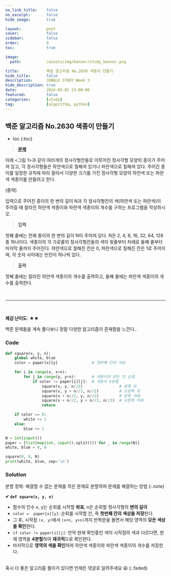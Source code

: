 ```yaml
---
no_link_title:    false 
no_excerpt:       false 
hide_image:       true

layout:           post
cover:            false
sidebar:          false
order:            0      
toc:              true

image:
  path:           /assets/img/banner/study_banner.png

title:            백준 알고리즘 No.2630 색종이 만들기
hide_title:       false
description:      JUNGLE STUDY Week 3
hide_description: true
date:             2024-03-01 23:00:00
featured:         false
categories:       [study]
tag:              [algorithm, python]
---
```


## 백준 알고리즘 No.2630 색종이 만들기

* toc 
{:toc}

> [**문제**](https://www.acmicpc.net/problem/2630)

아래 <그림 1>과 같이 여러개의 정사각형칸들로 이루어진 정사각형 모양의 종이가 주어져 있고, 
각 정사각형들은 하얀색으로 칠해져 있거나 파란색으로 칠해져 있다. 
주어진 종이를 일정한 규칙에 따라 잘라서 다양한 크기를 가진 정사각형 모양의 하얀색 또는 파란색 색종이를 만들려고 한다.

(중략)

입력으로 주어진 종이의 한 변의 길이 N과 각 정사각형칸의 색(하얀색 또는 파란색)이 주어질 때 
잘라진 하얀색 색종이와 파란색 색종이의 개수를 구하는 프로그램을 작성하시오.

> **입력**

첫째 줄에는 전체 종이의 한 변의 길이 N이 주어져 있다. N은 2, 4, 8, 16, 32, 64, 128 중 하나이다. 
색종이의 각 가로줄의 정사각형칸들의 색이 윗줄부터 차례로 둘째 줄부터 마지막 줄까지 주어진다. 
하얀색으로 칠해진 칸은 0, 파란색으로 칠해진 칸은 1로 주어지며, 각 숫자 사이에는 빈칸이 하나씩 있다.

> **출력** 

첫째 줄에는 잘라진 햐얀색 색종이의 개수를 출력하고, 둘째 줄에는 파란색 색종이의 개수를 출력한다.

<br>

---

<br>

**체감 난이도**: ★★

백준 문제들을 계속 풀다보니 정말 다양한 알고리즘이 존재함을 느낀다.. 

### Code
```python
def square(x, y, n):
    global white, blue
    color = paper[x][y]               # 첫번째 칸의 색상

    for i in range(x, x+n):
        for j in range(y, y+n):       # 색종이의 모든 칸 순회
            if color != paper[i][j]:  # 색종이 4분할
                square(x, y, n//2)                # 왼쪽 위
                square(x, y + n//2, n//2)         # 오른쪽 위
                square(x + n//2, y, n//2)         # 왼쪽 아래
                square(x + n//2, y + n//2, n//2)  # 오른쪽 아래
                return

    if color == 0:
        white += 1
    else:
        blue += 1

N = int(input())
paper = [list(map(int, input().split())) for _ in range(N)]
white, blue = 0, 0

square(0, 0, N)
print(white, blue, sep='\n')
```

### Solution
분할 정복: 해결할 수 없는 문제를 작은 문제로 분할하여 문제를 해결하는 방법
{:.note}

**✔ `def square(x, y, n)`**
- 함수의 인수 x, y는 순회를 시작할 **좌표**, n은 순회할 정사각형의 **변의 길이**
- `color =  paper[x][y]`: 순회를 시작할 칸, 즉 **첫번째 칸의 색상을 저장**한다.
- 그 후, 시작점 `(x, y)`에서 `(x+n, y+n)`까지 반복문을 돌면서 해당 영역의 **모든 색상을 확인**한다.
- `if color != paper[i][j]`: 만약 현재 확인중인 색이 시작점의 색과 다르다면, 현재 영역을 **4분할**하여 **재귀적**으로 확인한다.
- 마지막으로 **영역의 색을 확인**하여 하얀색 색종이와 파란색 색종이의 개수를 저장한다.

<br>
혹시 더 좋은 알고리즘 풀이가 있다면 언제든 댓글로 알려주세요 😃
{:.faded}